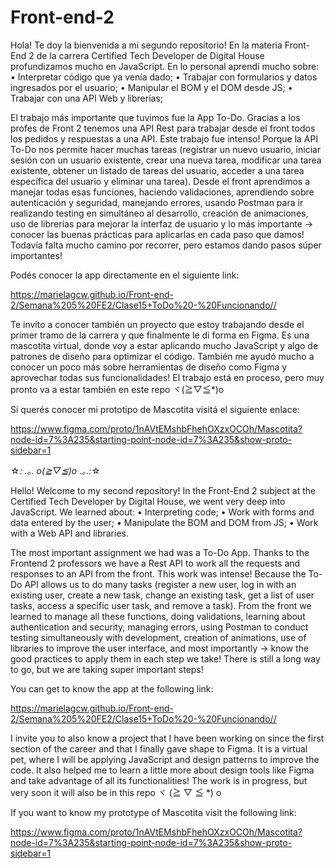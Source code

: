 # Front-end-2
Hola! Te doy la bienvenida a mi segundo repositorio!
En la materia Front-End 2 de la carrera Certified Tech Developer de Digital House profundizamos mucho en JavaScript.
En lo personal aprendí mucho sobre:
• Interpretar código que ya venía dado;
• Trabajar con formularios y datos ingresados por el usuario;
• Manipular el BOM y el DOM desde JS;
• Trabajar con una API Web y librerías;

El trabajo más importante que tuvimos fue la App To-Do. 
Gracias a los profes de Front 2 tenemos una API Rest para trabajar desde el front todos los pedidos y respuestas a una API.
Este trabajo fue intenso! Porque la API To-Do nos permite hacer muchas tareas (registrar un nuevo usuario, iniciar sesión con un usuario existente, crear una nueva tarea, modificar una tarea existente, obtener un listado de tareas del usuario, acceder a una tarea específica del usuario y eliminar una tarea). 
Desde el front aprendimos a manejar todas esas funciones, haciendo validaciones, aprendiendo sobre autenticación y seguridad, manejando errores, usando Postman para ir realizando testing en simultáneo al desarrollo, creación de animaciones, uso de librerías para mejorar la interfaz de usuario y lo más importante → conocer las buenas prácticas para aplicarlas en cada paso que damos!
Todavía falta mucho camino por recorrer, pero estamos dando pasos súper importantes!

Podés conocer la app directamente en el siguiente link:

https://marielagcw.github.io/Front-end-2/Semana%205%20FE2/Clase15+ToDo%20-%20Funcionando//

Te invito a conocer también un proyecto que estoy trabajando desde el primer tramo de la carrera y que finalmente le di forma en Figma.
Es una mascotita virtual, donde voy a estar aplicando mucho JavaScript y algo de patrones de diseño para optimizar el código.
También me ayudó mucho a conocer un poco más sobre herramientas de diseño como Figma y aprovechar todas sus funcionalidades!
El trabajo está en proceso, pero muy pronto va a estar también en este repo ヾ(≧▽≦*)o

Si querés conocer mi prototipo de Mascotita visitá el siguiente enlace:

https://www.figma.com/proto/1nAVtEMshbFhehOXzxOCOh/Mascotita?node-id=7%3A235&starting-point-node-id=7%3A235&show-proto-sidebar=1

☆*: .｡. o(≧▽≦)o .｡.:*☆

Hello! Welcome to my second repository! In the Front-End 2 subject at the Certified Tech Developer by Digital House, we went very deep into JavaScript. We learned about: • Interpreting code; • Work with forms and data entered by the user; • Manipulate the BOM and DOM from JS; • Work with a Web API and libraries.

The most important assignment we had was a To-Do App. Thanks to the Frontend 2 professors we have a Rest API to work all the requests and responses to an API from the front. This work was intense! Because the To-Do API allows us to do many tasks (register a new user, log in with an existing user, create a new task, change an existing task, get a list of user tasks, access a specific user task, and remove a task). From the front we learned to manage all these functions, doing validations, learning about authentication and security, managing errors, using Postman to conduct testing simultaneously with development, creation of animations, use of libraries to improve the user interface, and most importantly → know the good practices to apply them in each step we take! There is still a long way to go, but we are taking super important steps!

You can get to know the app at the following link:

https://marielagcw.github.io/Front-end-2/Semana%205%20FE2/Clase15+ToDo%20-%20Funcionando//

I invite you to also know a project that I have been working on since the first section of the career and that I finally gave shape to Figma. It is a virtual pet, where I will be applying JavaScript and design patterns to improve the code. It also helped me to learn a little more about design tools like Figma and take advantage of all its functionalities! The work is in progress, but very soon it will also be in this repo ヾ (≧ ▽ ≦ *) o

If you want to know my prototype of Mascotita visit the following link:

https://www.figma.com/proto/1nAVtEMshbFhehOXzxOCOh/Mascotita?node-id=7%3A235&starting-point-node-id=7%3A235&show-proto-sidebar=1
